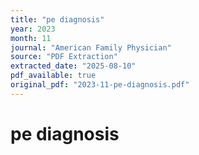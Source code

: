 ```yaml
---
title: "pe diagnosis"
year: 2023
month: 11
journal: "American Family Physician"
source: "PDF Extraction"
extracted_date: "2025-08-10"
pdf_available: true
original_pdf: "2023-11-pe-diagnosis.pdf"
---
```


# pe diagnosis

